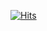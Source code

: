 [![Hits](https://hits.seeyoufarm.com/api/count/incr/badge.svg?url=https%3A%2F%2Fgithub.com%2Finpinp&count_bg=%2379C83D&title_bg=%23555555&icon=unity.svg&icon_color=%23E7E7E7&title=hits&edge_flat=true)](https://hits.seeyoufarm.com)
